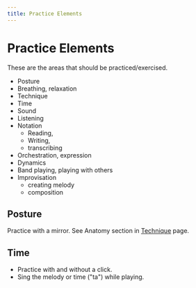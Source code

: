 ```yaml
---
title: Practice Elements
---
```

# Practice Elements

These are the areas that should be practiced/exercised.

- Posture
- Breathing, relaxation
- Technique
- Time
- Sound
- Listening
- Notation
    - Reading,
    - Writing,
    - transcribing
- Orchestration, expression
- Dynamics
- Band playing, playing with others
- Improvisation
    - creating melody
    - composition

## Posture

Practice with a mirror. See Anatomy section in [Technique](technique) page.

## Time

- Practice with and without a click.
- Sing the melody or time ("ta") while playing.
